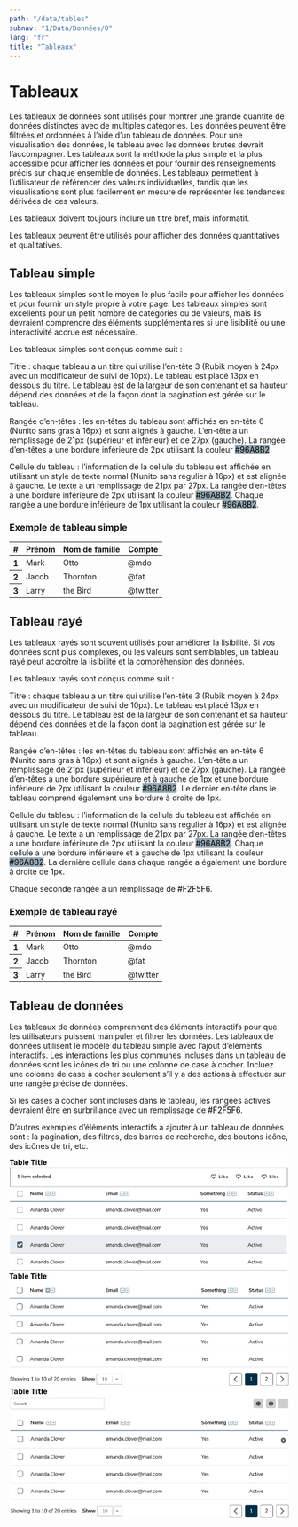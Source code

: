 ```yaml
---
path: "/data/tables"
subnav: "1/Data/Données/8"
lang: "fr"
title: "Tableaux"
---
```


<helmet>
<title> Tableaux - Système de conception Aurora </title>
</helmet>

# Tableaux

Les tableaux de données sont utilisés pour montrer une grande quantité de données distinctes avec de multiples catégories. Les données peuvent être filtrées et ordonnées à l’aide d’un tableau de données. Pour une visualisation des données, le tableau avec les données brutes devrait l’accompagner. Les tableaux sont la méthode la plus simple et la plus accessible pour afficher les données et pour fournir des renseignements précis sur chaque ensemble de données. Les tableaux permettent à l’utilisateur de référencer des valeurs individuelles, tandis que les visualisations sont plus facilement en mesure de représenter les tendances dérivées de ces valeurs.

Les tableaux doivent toujours inclure un titre bref, mais informatif.

Les tableaux peuvent être utilisés pour afficher des données quantitatives et qualitatives.

## Tableau simple

Les tableaux simples sont le moyen le plus facile pour afficher les données et pour fournir un style propre à votre page. Les tableaux simples sont excellents pour un petit nombre de catégories ou de valeurs, mais ils devraient comprendre des éléments supplémentaires si une lisibilité ou une interactivité accrue est nécessaire.

Les tableaux simples sont conçus comme suit :

Titre : chaque tableau a un titre qui utilise l’en-tête 3 (Rubik moyen à 24px avec un modificateur de suivi de 10px). Le tableau est placé 13px en dessous du titre. Le tableau est de la largeur de son contenant et sa hauteur dépend des données et de la façon dont la pagination est gérée sur le tableau.

Rangée d’en-têtes : les en-têtes du tableau sont affichés en en-tête 6 (Nunito sans gras à 16px) et sont alignés à gauche. L’en-tête a un remplissage de 21px (supérieur et inférieur) et de 27px (gauche). La rangée d’en-têtes a une bordure inférieure de 2px utilisant la couleur <badge style="background-color: #96a8b2; color:black">#96A8B2</badge>

Cellule du tableau : l’information de la cellule du tableau est affichée en utilisant un style de texte normal (Nunito sans régulier à 16px) et est alignée à gauche. Le texte a un remplissage de 21px par 27px. La rangée d’en-têtes a une bordure inférieure de 2px utilisant la couleur <badge style="background-color: #96a8b2; color:black">#96A8B2</badge>. Chaque rangée a une bordure inférieure de 1px utilisant la couleur <badge style="background-color: #96a8b2; color:black">#96A8B2</badge>.

<h3>Exemple de tableau simple</h3>
<table class="table">
  <thead>
    <tr>
      <th scope="col">#</th>
      <th scope="col">Prénom</th>
      <th scope="col">Nom de famille</th>
      <th scope="col">Compte</th>
    </tr>
  </thead>
  <tbody>
    <tr>
      <th scope="row">1</th>
      <td>Mark</td>
      <td>Otto</td>
      <td>@mdo</td>
    </tr>
    <tr>
      <th scope="row">2</th>
      <td>Jacob</td>
      <td>Thornton</td>
      <td>@fat</td>
    </tr>
    <tr>
      <th scope="row">3</th>
      <td>Larry</td>
      <td>the Bird</td>
      <td>@twitter</td>
    </tr>
  </tbody>
</table>

<codeblock html='
        <table class="table">
        <thead>
            <tr>
            <th scope="col">#</th>
            <th scope="col">Prénom</th>
            <th scope="col">Nom de famille</th>
            <th scope="col">Compte</th>
            </tr>
        </thead>
        <tbody>
            <tr>
            <th scope="row">1</th>
            <td>Mark</td>
            <td>Otto</td>
            <td>@mdo</td>
            </tr>
            <tr>
            <th scope="row">2</th>
            <td>Jacob</td>
            <td>Thornton</td>
            <td>@fat</td>
            </tr>
            <tr>
            <th scope="row">3</th>
            <td>Larry</td>
            <td>the Bird</td>
            <td>@twitter</td>
            </tr>
        </tbody>
    </table>
' react=''></codeblock>

## Tableau rayé

Les tableaux rayés sont souvent utilisés pour améliorer la lisibilité. Si vos données sont plus complexes, ou les valeurs sont semblables, un tableau rayé peut accroître la lisibilité et la compréhension des données.

Les tableaux rayés sont conçus comme suit :

Titre : chaque tableau a un titre qui utilise l’en-tête 3 (Rubik moyen à 24px avec un modificateur de suivi de 10px). Le tableau est placé 13px en dessous du titre. Le tableau est de la largeur de son contenant et sa hauteur dépend des données et de la façon dont la pagination est gérée sur le tableau.

Rangée d’en-têtes : les en-têtes du tableau sont affichés en en-tête 6 (Nunito sans gras à 16px) et sont alignés à gauche. L’en-tête a un remplissage de 21px (supérieur et inférieur) et de 27px (gauche). La rangée d’en-têtes a une bordure supérieure et à gauche de 1px et une bordure inférieure de 2px utilisant la couleur <badge style="background-color: #96a8b2; color:black">#96A8B2</badge>. Le dernier en-tête dans le tableau comprend également une bordure à droite de 1px.

Cellule du tableau : l’information de la cellule du tableau est affichée en utilisant un style de texte normal (Nunito sans régulier à 16px) et est alignée à gauche. Le texte a un remplissage de 21px par 27px. La rangée d’en-têtes a une bordure inférieure de 2px utilisant la couleur <badge style="background-color: #96a8b2; color:black">#96A8B2</badge>. Chaque cellule a une bordure inférieure et à gauche de 1px utilisant la couleur <badge style="background-color: #96a8b2; color:black">#96A8B2</badge>. La dernière cellule dans chaque rangée a également une bordure à droite de 1px.

Chaque seconde rangée a un remplissage de <badge style="background-color: #F2F5F6; color:black">#F2F5F6</badge>.

<h3>Exemple de tableau rayé</h3>
<table class="table table-striped">
    <thead>
        <tr>
        <th scope="col">#</th>
        <th scope="col">Prénom</th>
        <th scope="col">Nom de famille</th>
        <th scope="col">Compte</th>
        </tr>
    </thead>
    <tbody>
        <tr>
        <th scope="row">1</th>
        <td>Mark</td>
        <td>Otto</td>
        <td>@mdo</td>
        </tr>
        <tr>
        <th scope="row">2</th>
        <td>Jacob</td>
        <td>Thornton</td>
        <td>@fat</td>
        </tr>
        <tr>
        <th scope="row">3</th>
        <td>Larry</td>
        <td>the Bird</td>
        <td>@twitter</td>
        </tr>
    </tbody>
</table>

<codeblock html='
    <table class="table table-striped">
        <thead>
            <tr>
            <th scope="col">#</th>
            <th scope="col">Prénom</th>
            <th scope="col">Nom de famille</th>
            <th scope="col">Compte</th>
            </tr>
        </thead>
        <tbody>
            <tr>
            <th scope="row">1</th>
            <td>Mark</td>
            <td>Otto</td>
            <td>@mdo</td>
            </tr>
            <tr>
            <th scope="row">2</th>
            <td>Jacob</td>
            <td>Thornton</td>
            <td>@fat</td>
            </tr>
            <tr>
            <th scope="row">3</th>
            <td>Larry</td>
            <td>the Bird</td>
            <td>@twitter</td>
            </tr>
        </tbody>
    </table>
' react=''></codeblock>

## Tableau de données

Les tableaux de données comprennent des éléments interactifs pour que les utilisateurs puissent manipuler et filtrer les données. Les tableaux de données utilisent le modèle du tableau simple avec l’ajout d’éléments interactifs. Les interactions les plus communes incluses dans un tableau de données sont les icônes de tri ou une colonne de case à cocher. Incluez une colonne de case à cocher seulement s’il y a des actions à effectuer sur une rangée précise de données.

Si les cases à cocher sont incluses dans le tableau, les rangées actives devraient être en surbrillance avec un remplissage de <badge style="background-color: #F2F5F6; color:black">#F2F5F6</badge>.

D’autres exemples d’éléments interactifs à ajouter à un tableau de données sont : la pagination, des filtres, des barres de recherche, des boutons icône, des icônes de tri, etc.

![Interactive data table 1](../../../img\examples\interactive_table_1.png)
<br>
![Interactive data table 2](../../../img\examples\interactive_table_2.png)
<br>
![Interactive data table 3](../../../img\examples\interactive_table_3.png)

